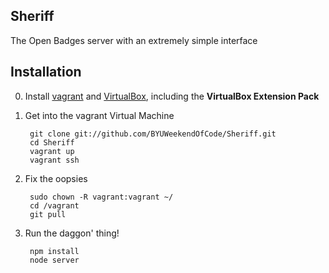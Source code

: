 ## Sheriff

The Open Badges server with an extremely simple interface

## Installation

0. Install [vagrant](http://downloads.vagrantup.com/) and
   [VirtualBox](https://www.virtualbox.org/wiki/Downloads),
   including the **VirtualBox Extension Pack**

1. Get into the vagrant Virtual Machine

        git clone git://github.com/BYUWeekendOfCode/Sheriff.git
        cd Sheriff
        vagrant up
        vagrant ssh
    
2. Fix the oopsies

        sudo chown -R vagrant:vagrant ~/
        cd /vagrant
        git pull
        
3. Run the daggon' thing!

        npm install
        node server

